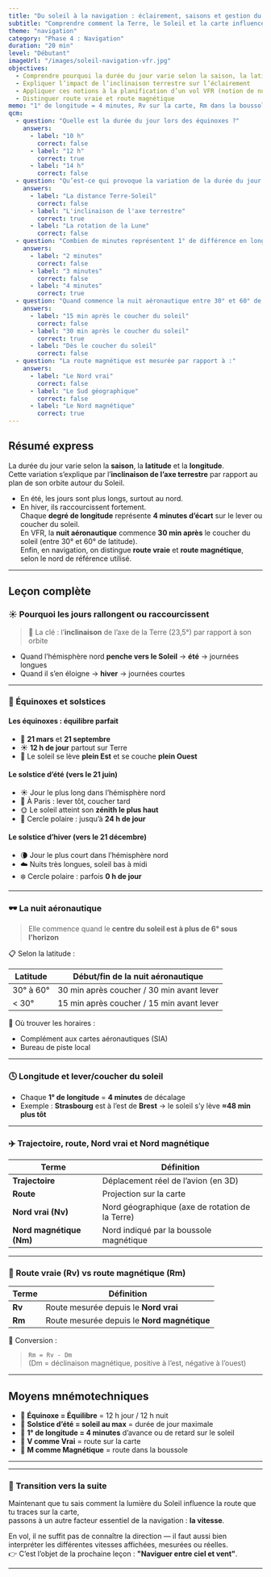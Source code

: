 ```yaml
---
title: "Du soleil à la navigation : éclairement, saisons et gestion du vol VFR"
subtitle: "Comprendre comment la Terre, le Soleil et la carte influencent ta route"
theme: "navigation"
category: "Phase 4 : Navigation"
duration: "20 min"
level: "Débutant"
imageUrl: "/images/soleil-navigation-vfr.jpg"
objectives:
  - Comprendre pourquoi la durée du jour varie selon la saison, la latitude et la longitude
  - Expliquer l’impact de l’inclinaison terrestre sur l’éclairement
  - Appliquer ces notions à la planification d’un vol VFR (notion de nuit aéronautique)
  - Distinguer route vraie et route magnétique
memo: "1° de longitude = 4 minutes, Rv sur la carte, Rm dans la boussole, et l’été rallonge ton vol !"
qcm:
  - question: "Quelle est la durée du jour lors des équinoxes ?"
    answers:
      - label: "10 h"
        correct: false
      - label: "12 h"
        correct: true
      - label: "14 h"
        correct: false
  - question: "Qu’est-ce qui provoque la variation de la durée du jour au fil des saisons ?"
    answers:
      - label: "La distance Terre-Soleil"
        correct: false
      - label: "L'inclinaison de l'axe terrestre"
        correct: true
      - label: "La rotation de la Lune"
        correct: false
  - question: "Combien de minutes représentent 1° de différence en longitude sur le lever/coucher du soleil ?"
    answers:
      - label: "2 minutes"
        correct: false
      - label: "3 minutes"
        correct: false
      - label: "4 minutes"
        correct: true
  - question: "Quand commence la nuit aéronautique entre 30° et 60° de latitude ?"
    answers:
      - label: "15 min après le coucher du soleil"
        correct: false
      - label: "30 min après le coucher du soleil"
        correct: true
      - label: "Dès le coucher du soleil"
        correct: false
  - question: "La route magnétique est mesurée par rapport à :"
    answers:
      - label: "Le Nord vrai"
        correct: false
      - label: "Le Sud géographique"
        correct: false
      - label: "Le Nord magnétique"
        correct: true
---
```


## Résumé express

La durée du jour varie selon la **saison**, la **latitude** et la **longitude**.  
Cette variation s’explique par l’**inclinaison de l’axe terrestre** par rapport au plan de son orbite autour du Soleil.

- En été, les jours sont plus longs, surtout au nord.
- En hiver, ils raccourcissent fortement.  
  Chaque **degré de longitude** représente **4 minutes d’écart** sur le lever ou coucher du soleil.  
  En VFR, la **nuit aéronautique** commence **30 min après** le coucher du soleil (entre 30° et 60° de latitude).  
  Enfin, en navigation, on distingue **route vraie** et **route magnétique**, selon le nord de référence utilisé.

---

## Leçon complète

### ☀️ Pourquoi les jours rallongent ou raccourcissent

> 🧠 La clé : l’**inclinaison** de l’axe de la Terre (23,5°) par rapport à son orbite

- Quand l’hémisphère nord **penche vers le Soleil** → **été** → journées longues
- Quand il s’en éloigne → **hiver** → journées courtes

---

### 📅 Équinoxes et solstices

#### Les équinoxes : équilibre parfait

- 📆 **21 mars** et **21 septembre**
- ☀️ **12 h de jour** partout sur Terre
- 🌅 Le soleil se lève **plein Est** et se couche **plein Ouest**

#### Le solstice d’été (vers le 21 juin)

- ☀️ Jour le plus long dans l’hémisphère nord
- 📍 À Paris : lever tôt, coucher tard
- 🌞 Le soleil atteint son **zénith le plus haut**
- 🧭 Cercle polaire : jusqu’à **24 h de jour**

#### Le solstice d’hiver (vers le 21 décembre)

- 🌘 Jour le plus court dans l’hémisphère nord
- ☁️ Nuits très longues, soleil bas à midi
- ❄️ Cercle polaire : parfois **0 h de jour**

---

### 🕶️ La nuit aéronautique

> Elle commence quand le **centre du soleil est à plus de 6° sous l’horizon**

📋 Selon la latitude :

| Latitude  | Début/fin de la nuit aéronautique         |
| --------- | ----------------------------------------- |
| 30° à 60° | 30 min après coucher / 30 min avant lever |
| < 30°     | 15 min après coucher / 15 min avant lever |

📍 Où trouver les horaires :

- Complément aux cartes aéronautiques (SIA)
- Bureau de piste local

---

### 🕓 Longitude et lever/coucher du soleil

- Chaque **1° de longitude** = **4 minutes** de décalage
- Exemple : **Strasbourg** est à l’est de **Brest** → le soleil s’y lève **≈48 min plus tôt**

---

### ✈️ Trajectoire, route, Nord vrai et Nord magnétique

| Terme                    | Définition                                      |
| ------------------------ | ----------------------------------------------- |
| **Trajectoire**          | Déplacement réel de l’avion (en 3D)             |
| **Route**                | Projection sur la carte                         |
| **Nord vrai (Nv)**       | Nord géographique (axe de rotation de la Terre) |
| **Nord magnétique (Nm)** | Nord indiqué par la boussole magnétique         |

---

### 🧭 Route vraie (Rv) vs route magnétique (Rm)

| Terme  | Définition                                  |
| ------ | ------------------------------------------- |
| **Rv** | Route mesurée depuis le **Nord vrai**       |
| **Rm** | Route mesurée depuis le **Nord magnétique** |

🧮 Conversion :

> `Rm = Rv - Dm`  
> (Dm = déclinaison magnétique, positive à l’est, négative à l’ouest)

---

## Moyens mnémotechniques

- 🧠 **Équinoxe = Équilibre** = 12 h jour / 12 h nuit
- 🧠 **Solstice d’été = soleil au max** = durée de jour maximale
- 🧠 **1° de longitude = 4 minutes** d’avance ou de retard sur le soleil
- 🧠 **V comme Vrai** = route sur la carte
- 🧠 **M comme Magnétique** = route dans la boussole

---

---

### 🚀 Transition vers la suite

Maintenant que tu sais comment la lumière du Soleil influence la route que tu traces sur la carte,  
passons à un autre facteur essentiel de la navigation : **la vitesse**.

En vol, il ne suffit pas de connaître la direction — il faut aussi bien interpréter les différentes vitesses affichées, mesurées ou réelles.  
👉 C’est l’objet de la prochaine leçon : **"Naviguer entre ciel et vent"**.

---
